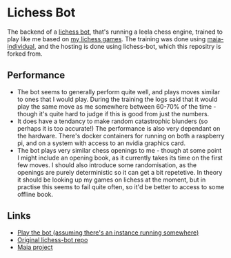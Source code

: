 # Lichess Bot

The backend of a [lichess bot](https://lichess.org/@/Bot5551), that's running a leela chess engine, trained to play like me based on [my lichess games](lichess/@/Red5551).
The training was done using [maia-individual](https://github.com/donaldflynn/maia-individual), and the hosting is done using lichess-bot, which this repositry is forked from.

## Performance

- The bot seems to generally perform quite well, and plays moves similar to ones that I would play. During the training the logs said that it would play the same move as me somewhere between 60-70% of the time - though it's quite hard to judge if this is good from just the numbers.
- It does have a tendancy to make random catastrophic blunders (so perhaps it is too accurate!) The performance is also very dependant on the hardware. There's docker containers for running on both a raspberry pi, and on a system with access to an nvidia graphics card.
- The bot plays very similar chess openings to me - though at some point I might include an opening book, as it currently takes its time on the first few moves. I should also introduce some randomisation, as the openings are purely deterministic so it can get a bit repetetive. In theory it should be looking up my games on lichess at the moment, but in practise this seems to fail quite often, so it'd be better to access to some offline book. 


## Links
- [Play the bot (assuming there's an instance running somewhere)](https://lichess.org?user=Bot5551#friend)
- [Original lichess-bot repo](https://github.com/lichess-bot-devs/lichess-bot)
- [Maia project](https://maiachess.com/)
